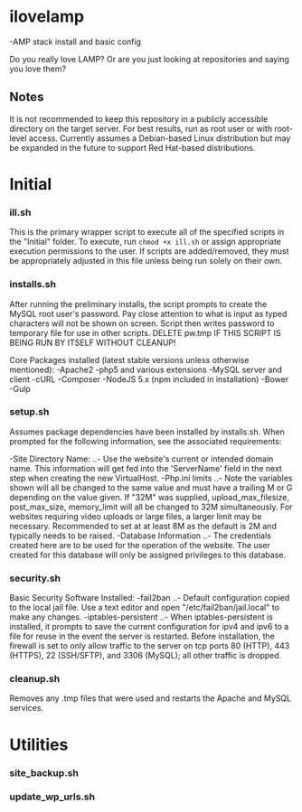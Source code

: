 # ilovelamp
-AMP stack install and basic config

Do you really love LAMP? Or are you just looking at repositories and saying you love them?

## Notes
It is not recommended to keep this repository in a publicly accessible directory on the target server. For best results, run as root user or with root-level access. Currently assumes a Debian-based Linux distribution but may be expanded in the future to support Red Hat-based distributions.


# Initial
### ill.sh
This is the primary wrapper script to execute all of the specified scripts in the "Initial" folder. To execute, run `chmod +x ill.sh` or assign appropriate execution permissions to the user. If scripts are added/removed, they must be appropriately adjusted in this file unless being run solely on their own.

### installs.sh
After running the preliminary installs, the script prompts to create the MySQL root user's password. Pay close attention to what is input as typed characters will not be shown on screen. Script then writes password to temporary file for use in other scripts. DELETE pw.tmp IF THIS SCRIPT IS BEING RUN BY ITSELF WITHOUT CLEANUP!

Core Packages installed (latest stable versions unless otherwise mentioned):
-Apache2
-php5 and various extensions
-MySQL server and client
-cURL
-Composer
-NodeJS 5.x (npm included in installation)
-Bower
-Gulp


### setup.sh
Assumes package dependencies have been installed by installs.sh. When prompted for the following information, see the associated requirements:

-Site Directory Name:
..- Use the website's current or intended domain name. This information will get fed into the 'ServerName' field in the next step when creating the new VirtualHost.
-Php.ini limits
..- Note the variables shown will all be changed to the same value and must have a trailing M or G depending on the value given. If "32M" was supplied, upload_max_filesize, post_max_size, memory_limit will all be changed to 32M simultaneously. For websites requiring video uploads or large files, a larger limit may be necessary. Recommended to set at at least 8M as the default is 2M and typically needs to be raised.
-Database Information
..- The credentials created here are to be used for the operation of the website. The user created for this database will only be assigned privileges to this database.

### security.sh
Basic Security Software Installed:
-fail2ban
..- Default configuration copied to the local jail file. Use a text editor and open "/etc/fail2ban/jail.local" to make any changes.
-iptables-persistent
..- When iptables-persistent is installed, it prompts to save the current configuration for ipv4 and ipv6 to a file for reuse in the event the server is restarted. Before installation, the firewall is set to only allow traffic to the server on tcp ports 80 (HTTP), 443 (HTTPS), 22 (SSH/SFTP), and 3306 (MySQL); all other traffic is dropped.


### cleanup.sh
Removes any .tmp files that were used and restarts the Apache and MySQL services.

# Utilities
### site_backup.sh

### update_wp_urls.sh
